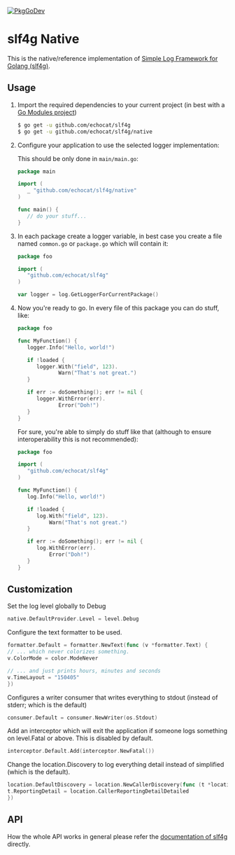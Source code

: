 [![PkgGoDev](https://pkg.go.dev/badge/github.com/echocat/slf4g/native)](https://pkg.go.dev/github.com/echocat/slf4g/native)

# slf4g Native

This is the native/reference implementation of [Simple Log Framework for Golang (slf4g)](..).

## Usage

1. Import the required dependencies to your current project (in best with a [Go Modules project](https://blog.golang.org/using-go-modules))
    ```bash
    $ go get -u github.com/echocat/slf4g
    $ go get -u github.com/echocat/slf4g/native
    ```
2. Configure your application to use the selected logger implementation:

   This should be only done in `main/main.go`:

   ```go
   package main
   
   import (
      _ "github.com/echocat/slf4g/native"
   )
   
   func main() {
      // do your stuff...
   }
   ```

3. In each package create a logger variable, in best case you create a file named `common.go` or `package.go` which will contain it:

   ```go
   package foo
   
   import (
      "github.com/echocat/slf4g"
   )
   
   var logger = log.GetLoggerForCurrentPackage()
   ```

4. Now you're ready to go. In every file of this package you can do stuff, like:

   ```go
   package foo
   
   func MyFunction() {
      logger.Info("Hello, world!")

      if !loaded {
         logger.With("field", 123).
                Warn("That's not great.")
      }

      if err := doSomething(); err != nil {
         logger.WithError(err).
                Error("Doh!")
      }
   }
   ```

   For sure, you're able to simply do stuff like that (although to ensure interoperability this is not recommended):

   ```go
   package foo
   
   import (
      "github.com/echocat/slf4g"
   )
   
   func MyFunction() {
      log.Info("Hello, world!")

      if !loaded {
         log.With("field", 123).
             Warn("That's not great.")
      }

      if err := doSomething(); err != nil {
         log.WithError(err).
             Error("Doh!")
      }
   }
   ```

## Customization

Set the log level globally to Debug

```go
native.DefaultProvider.Level = level.Debug
```

Configure the text formatter to be used.

```go
formatter.Default = formatter.NewText(func (v *formatter.Text) {
// ... which never colorizes something.
v.ColorMode = color.ModeNever

// ... and just prints hours, minutes and seconds
v.TimeLayout = "150405"
})
```

Configures a writer consumer that writes everything to stdout (instead of stderr; which is the default)

```go
consumer.Default = consumer.NewWriter(os.Stdout)
```

Add an interceptor which will exit the application if someone logs something on level.Fatal or above. This is disabled by default.

```go
interceptor.Default.Add(interceptor.NewFatal())
```

Change the location.Discovery to log everything detail instead of simplified (which is the default).

```go
location.DefaultDiscovery = location.NewCallerDiscovery(func (t *location.CallerDiscovery) {
t.ReportingDetail = location.CallerReportingDetailDetailed
})
```

## API

How the whole API works in general please refer the [documentation of slf4g](..) directly.
